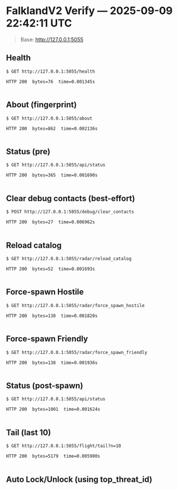 # FalklandV2 Verify — 2025-09-09 22:42:11 UTC
> Base: http://127.0.0.1:5055

## Health

```
$ GET http://127.0.0.1:5055/health

HTTP 200  bytes=76  time=0.001345s


```

## About (fingerprint)

```
$ GET http://127.0.0.1:5055/about

HTTP 200  bytes=862  time=0.002136s


```

## Status (pre)

```
$ GET http://127.0.0.1:5055/api/status

HTTP 200  bytes=365  time=0.001690s


```

## Clear debug contacts (best-effort)

```
$ POST http://127.0.0.1:5055/debug/clear_contacts

HTTP 200  bytes=27  time=0.006962s


```

## Reload catalog

```
$ GET http://127.0.0.1:5055/radar/reload_catalog

HTTP 200  bytes=52  time=0.001693s


```

## Force-spawn Hostile

```
$ GET http://127.0.0.1:5055/radar/force_spawn_hostile

HTTP 200  bytes=138  time=0.001820s


```

## Force-spawn Friendly

```
$ GET http://127.0.0.1:5055/radar/force_spawn_friendly

HTTP 200  bytes=138  time=0.001936s


```

## Status (post-spawn)

```
$ GET http://127.0.0.1:5055/api/status

HTTP 200  bytes=1001  time=0.001624s


```

## Tail (last 10)

```
$ GET http://127.0.0.1:5055/flight/tail?n=10

HTTP 200  bytes=5179  time=0.005900s


```

## Auto Lock/Unlock (using top_threat_id)

